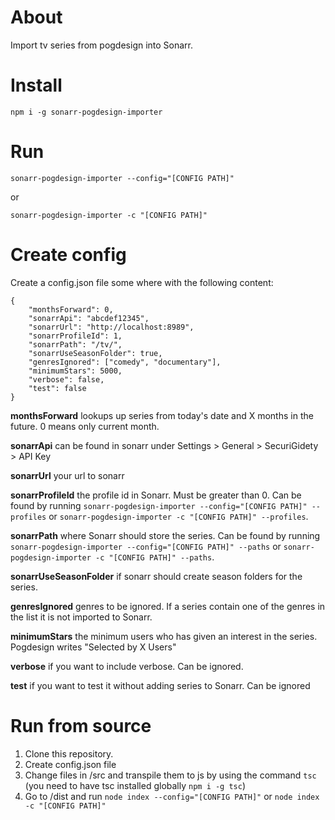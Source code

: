 About
====
Import tv series from pogdesign into Sonarr.

Install
=======
`npm i -g sonarr-pogdesign-importer`

Run
===
`sonarr-pogdesign-importer --config="[CONFIG PATH]"`

or

`sonarr-pogdesign-importer -c "[CONFIG PATH]"`

Create config
=============
Create a config.json file some where with the following content:
```
{
    "monthsForward": 0,
    "sonarrApi": "abcdef12345",
    "sonarrUrl": "http://localhost:8989",
    "sonarrProfileId": 1,
    "sonarrPath": "/tv/",
    "sonarrUseSeasonFolder": true,
    "genresIgnored": ["comedy", "documentary"],
    "minimumStars": 5000,
    "verbose": false,
    "test": false
}
```

**monthsForward** lookups up series from today's date and X months in the future. 0 means only current month.

**sonarrApi** can be found in sonarr under Settings > General > SecuriGidety > API Key

**sonarrUrl** your url to sonarr

**sonarrProfileId** the profile id in Sonarr. Must be greater than 0. Can be found by running `sonarr-pogdesign-importer --config="[CONFIG PATH]" --profiles` or `sonarr-pogdesign-importer -c "[CONFIG PATH]" --profiles`.

**sonarrPath** where Sonarr should store the series. Can be found by running `sonarr-pogdesign-importer --config="[CONFIG PATH]" --paths` or `sonarr-pogdesign-importer -c "[CONFIG PATH]" --paths`.

**sonarrUseSeasonFolder** if sonarr should create season folders for the series.

**genresIgnored** genres to be ignored. If a series contain one of the genres in the list it is not imported to Sonarr.

**minimumStars** the minimum users who has given an interest in the series. Pogdesign writes "Selected by X Users"

**verbose** if you want to include verbose. Can be ignored.

**test** if you want to test it without adding series to Sonarr. Can be ignored

Run from source
===============
1. Clone this repository.
2. Create config.json file
3. Change files in /src and transpile them to js by using the command `tsc` (you need to have tsc installed globally `npm i -g tsc`)
4. Go to /dist and run `node index --config="[CONFIG PATH]"` or `node index -c "[CONFIG PATH]"`
